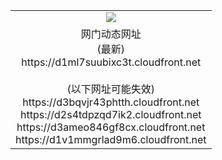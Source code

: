 ﻿<table>
  <tr></tr>
  <tr><td colspan=2 align=center><img src="https://d1ml7suubixc3t.cloudfront.net/Up/oGate.jpg" /></td></tr>
  <tr><td colspan=2 align=center>网门动态网址<br/>(最新)
<br>https://d1ml7suubixc3t.cloudfront.net
<br/><br/>(以下网址可能失效)
<br>https://d3bqvjr43phtth.cloudfront.net
<br>https://d2s4tdpzqd7ik2.cloudfront.net
<br>https://d3ameo846gf8cx.cloudfront.net
<br>https://d1v1mmgrlad9m6.cloudfront.net
    </td>
  </tr>
</table>
